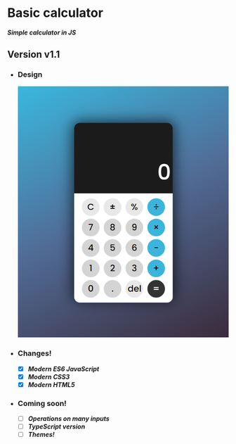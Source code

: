 # Basic calculator
***Simple calculator in JS***
## Version v1.1
- ### Design
  ![Test](icon/calculator%20design%20by%20MT.png)
- ### Changes!

  - [x] ***Modern ES6 JavaScript***
  - [x] ***Modern CSS3***
  - [x] ***Modern HTML5***

- ### Coming soon!

  - [ ] ***Operations on many inputs***
  - [ ] ***TypeScript version***
  - [ ] ***Themes!***
